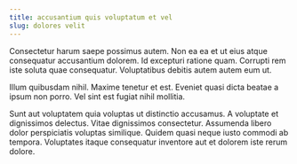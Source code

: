 ```yaml
---
title: accusantium quis voluptatum et vel
slug: dolores velit
---
```


Consectetur harum saepe possimus autem. Non ea ea et ut eius atque consequatur accusantium dolorem. Id excepturi ratione quam. Corrupti rem iste soluta quae consequatur. Voluptatibus debitis autem autem eum ut.

Illum quibusdam nihil. Maxime tenetur et est. Eveniet quasi dicta beatae a ipsum non porro. Vel sint est fugiat nihil mollitia.

Sunt aut voluptatem quia voluptas ut distinctio accusamus. A voluptate et dignissimos delectus. Vitae dignissimos consectetur. Assumenda libero dolor perspiciatis voluptas similique. Quidem quasi neque iusto commodi ab tempora. Voluptates itaque consequatur inventore aut et dolorem iste rerum dolore.
